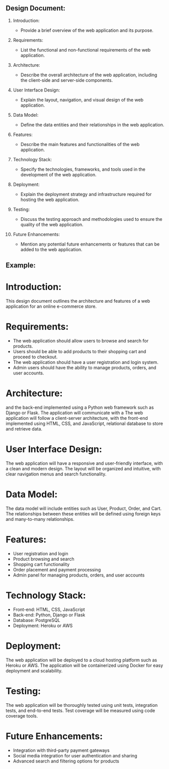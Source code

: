 
Design Document:
----------------

1. Introduction:
    - Provide a brief overview of the web application and its purpose.

2. Requirements:
    - List the functional and non-functional requirements of the web application.

3. Architecture:
    - Describe the overall architecture of the web application, including the client-side and server-side components.

4. User Interface Design:
    - Explain the layout, navigation, and visual design of the web application.

5. Data Model:
    - Define the data entities and their relationships in the web application.

6. Features:
    - Describe the main features and functionalities of the web application.

7. Technology Stack:
    - Specify the technologies, frameworks, and tools used in the development of the web application.

8. Deployment:
    - Explain the deployment strategy and infrastructure required for hosting the web application.

9. Testing:
    - Discuss the testing approach and methodologies used to ensure the quality of the web application.

10. Future Enhancements:
     - Mention any potential future enhancements or features that can be added to the web application.

Example:
--------

# Introduction:
 This design document outlines the architecture and features of a web application for an online e-commerce store.

# Requirements:
 - The web application should allow users to browse and search for products.
 - Users should be able to add products to their shopping cart and proceed to checkout.
 - The web application should have a user registration and login system.
 - Admin users should have the ability to manage products, orders, and user accounts.

# Architecture:
 and the back-end implemented using a Python web framework such as Django or Flask. The application will communicate with a
 The web application will follow a client-server architecture, with the front-end implemented using HTML, CSS, and JavaScript,
 relational database to store and retrieve data.

# User Interface Design:
 The web application will have a responsive and user-friendly interface, with a clean and modern design. The layout will
 be organized and intuitive, with clear navigation menus and search functionality.

# Data Model:
 The data model will include entities such as User, Product, Order, and Cart. The relationships between these entities will
 be defined using foreign keys and many-to-many relationships.

# Features:
 - User registration and login
 - Product browsing and search
 - Shopping cart functionality
 - Order placement and payment processing
 - Admin panel for managing products, orders, and user accounts

# Technology Stack:
 - Front-end: HTML, CSS, JavaScript
 - Back-end: Python, Django or Flask
 - Database: PostgreSQL
 - Deployment: Heroku or AWS

# Deployment:
 The web application will be deployed to a cloud hosting platform such as Heroku or AWS. The application will be containerized
 using Docker for easy deployment and scalability.

# Testing:
 The web application will be thoroughly tested using unit tests, integration tests, and end-to-end tests. Test coverage
 will be measured using code coverage tools.

# Future Enhancements:
 - Integration with third-party payment gateways
 - Social media integration for user authentication and sharing
 - Advanced search and filtering options for products

